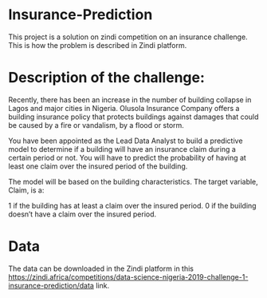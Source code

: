 # Insurance-Prediction
This project is a solution on zindi competition on an insurance challenge. This is how the problem is described in Zindi platform.

# Description of the challenge:

Recently, there has been an increase in the number of building collapse in Lagos and major cities in Nigeria. Olusola Insurance Company offers a building insurance policy that protects buildings against damages that could be caused by a fire or vandalism, by a flood or storm.

You have been appointed as the Lead Data Analyst to build a predictive model to determine if a building will have an insurance claim during a certain period or not. You will have to predict the probability of having at least one claim over the insured period of the building.

The model will be based on the building characteristics. The target variable, Claim, is a:

1 if the building has at least a claim over the insured period.
0 if the building doesn’t have a claim over the insured period.

# Data 

The data can be downloaded in the Zindi platform in this https://zindi.africa/competitions/data-science-nigeria-2019-challenge-1-insurance-prediction/data link.
